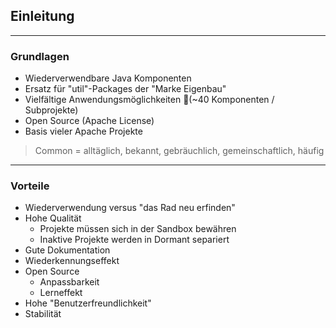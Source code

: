  <!-- .slide: data-background="img/background-green-16x9.png" data-state="intro" class="center" -->
## Einleitung <!-- .element: class="heading" style="text-align: center;"-->

---

### Grundlagen

- Wiederverwendbare Java Komponenten
- Ersatz für "util"-Packages der "Marke Eigenbau"
- Vielfältige Anwendungsmöglichkeiten (~40 Komponenten / Subprojekte)
- Open Source (Apache License)
- Basis vieler Apache Projekte

> Common = alltäglich, bekannt, gebräuchlich, gemeinschaftlich, häufig

---

### Vorteile

- Wiederverwendung versus "das Rad neu erfinden"
- Hohe Qualität
  - Projekte müssen sich in der Sandbox bewähren
  - Inaktive Projekte werden in Dormant separiert
- Gute Dokumentation
- Wiederkennungseffekt
- Open Source
  - Anpassbarkeit
  - Lerneffekt
- Hohe "Benutzerfreundlichkeit"
- Stabilität
